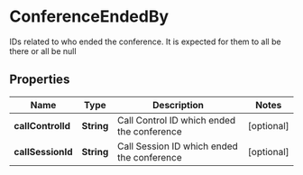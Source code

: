 

# ConferenceEndedBy

IDs related to who ended the conference. It is expected for them to all be there or all be null
## Properties

Name | Type | Description | Notes
------------ | ------------- | ------------- | -------------
**callControlId** | **String** | Call Control ID which ended the conference |  [optional]
**callSessionId** | **String** | Call Session ID which ended the conference |  [optional]



